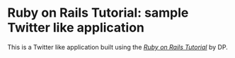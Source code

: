 # Ruby on Rails Tutorial: sample Twitter like application

This is a Twitter like application built using
the [*Ruby on Rails Tutorial*](http://railstutorial.org/)
by DP.
